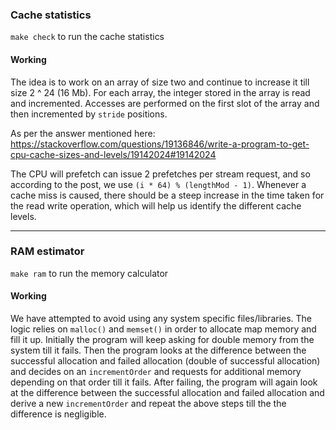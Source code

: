 ### Cache statistics

`make check` to run the cache statistics

#### Working

The idea is to work on an array of size two and continue to increase it till size 2 ^ 24 (16 Mb).
For each array, the integer stored in the array is read and incremented. Accesses are performed on the first slot of the array and then incremented by `stride` positions.

As per the answer mentioned here: https://stackoverflow.com/questions/19136846/write-a-program-to-get-cpu-cache-sizes-and-levels/19142024#19142024

The CPU will prefetch can issue 2 prefetches per stream request, and so according to the post, we use `(i * 64) % (lengthMod - 1)`.
Whenever a cache miss is caused, there should be a steep increase in the time taken for the read write operation, which will help us identify the different cache levels.

---
### RAM estimator

`make ram` to run the memory calculator

#### Working

We have attempted to avoid using any system specific files/libraries. The logic relies on `malloc()` and `memset()` in order to allocate map memory and fill it up. Initially the program will keep asking for double memory from the system till it fails. Then the program looks at the difference between the successful allocation and failed allocation (double of successful allocation) and decides on an `incrementOrder` and requests for additional memory depending on that order till it fails. After failing, the program will again look at the difference between the successful allocation and failed allocation and derive a new `incrementOrder` and repeat the above steps till the the difference is negligible.
